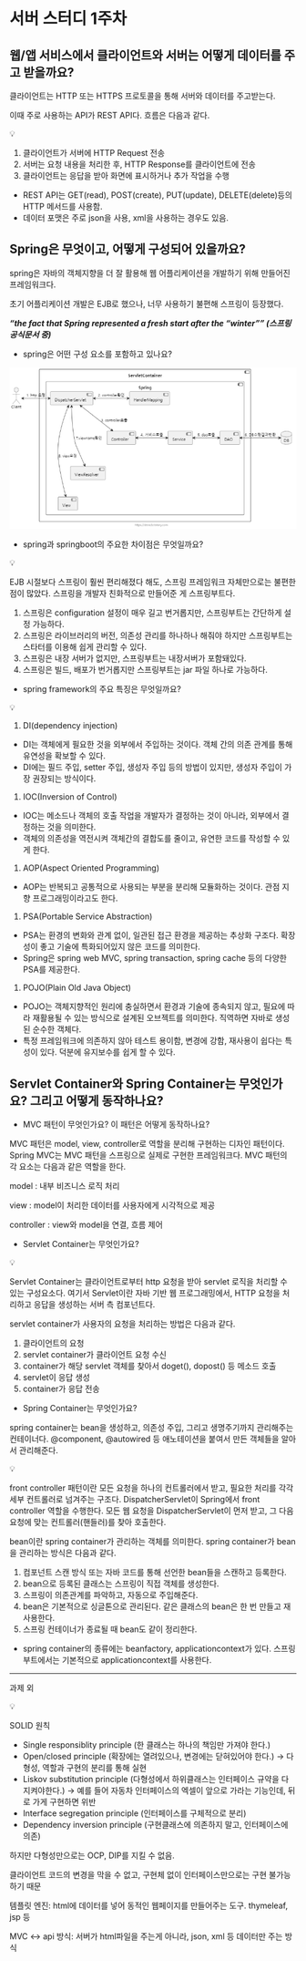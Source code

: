# 서버 스터디 1주차

## 웹/앱 서비스에서 클라이언트와 서버는 어떻게 데이터를 주고 받을까요?

클라이언트는 HTTP 또는 HTTPS 프로토콜을 통해 서버와 데이터를 주고받는다.

이때 주로 사용하는 API가 REST API다. 흐름은 다음과 같다.

<aside>
💡

1. 클라이언트가 서버에 HTTP Request 전송
2. 서버는 요청 내용을 처리한 후, HTTP Response를 클라이언트에 전송
3. 클라이언트는 응답을 받아 화면에 표시하거나 추가 작업을 수행
</aside>

- REST API는 GET(read), POST(create), PUT(update), DELETE(delete)등의 HTTP 메서드를 사용함.
- 데이터 포맷은 주로 json을 사용, xml을 사용하는 경우도 있음.

## Spring은 무엇이고, 어떻게 구성되어 있을까요?

spring은 자바의 객체지향을 더 잘 활용해 웹 어플리케이션을 개발하기 위해 만들어진 프레임워크다.

초기 어플리케이션 개발은 EJB로 했으나, 너무 사용하기 불편해 스프링이 등장했다.

***“the fact that Spring represented a fresh start after the “winter”” (스프링 공식문서 중)***

- spring은 어떤 구성 요소를 포함하고 있나요?

![다운로드.png](%EB%8B%A4%EC%9A%B4%EB%A1%9C%EB%93%9C.png)

- spring과 springboot의 주요한 차이점은 무엇일까요?

<aside>
💡

EJB 시절보다 스프링이 훨씬 편리해졌다 해도, 스프링 프레임워크 자체만으로는 불편한 점이 많았다. 스프링을 개발자 친화적으로 만들어준 게 스프링부트다.

1. 스프링은 configuration 설정이 매우 길고 번거롭지만, 스프링부트는 간단하게 설정 가능하다.
2. 스프링은 라이브러리의 버전, 의존성 관리를 하나하나 해줘야 하지만 스프링부트는 스타터를 이용해 쉽게 관리할 수 있다.
3. 스프링은 내장 서버가 없지만, 스프링부트는 내장서버가 포함돼있다.
4. 스프링은 빌드, 배포가 번거롭지만 스프링부트는 jar 파일 하나로 가능하다.
</aside>

- spring framework의 주요 특징은 무엇일까요?

<aside>
💡

1. DI(dependency injection)
- DI는 객체에게 필요한 것을 외부에서 주입하는 것이다. 객체 간의 의존 관계를 통해 유연성을 확보할 수 있다.
- DI에는 필드 주입, setter 주입, 생성자 주입 등의 방법이 있지만, 생성자 주입이 가장 권장되는 방식이다.

1. IOC(Inversion of Control)
- IOC는 메소드나 객체의 호출 작업을 개발자가 결정하는 것이 아니라, 외부에서 결정하는 것을 의미한다.
- 객체의 의존성을 역전시켜 객체간의 결합도를 줄이고, 유연한 코드를 작성할 수 있게 한다.

1. AOP(Aspect Oriented Programming)
- AOP는 반복되고 공통적으로 사용되는 부분을 분리해 모듈화하는 것이다. 관점 지향 프로그래밍이라고도 한다.

1. PSA(Portable Service Abstraction)
- PSA는 환경의 변화와 관계 없이, 일관된 접근 환경을 제공하는 추상화 구조다. 확장성이 좋고 기술에 특화되어있지 않은 코드를 의미한다.
- Spring은 spring web MVC, spring transaction, spring cache 등의 다양한 PSA를 제공한다.

1. POJO(Plain Old Java Object)
- POJO는 객체지향적인 원리에 충실하면서 환경과 기술에 종속되지 않고, 필요에 따라 재활용될 수 있는 방식으로 설계된 오브젝트를 의미한다. 직역하면 자바로 생성된 순수한 객체다.
- 특정 프레임워크에 의존하지 않아 테스트 용이함, 변경에 강함, 재사용이 쉽다는 특성이 있다. 덕분에 유지보수를 쉽게 할 수 있다.
</aside>

## Servlet Container와 Spring Container는 무엇인가요? 그리고 어떻게 동작하나요?

- MVC 패턴이 무엇인가요? 이 패턴은 어떻게 동작하나요?

MVC 패턴은 model, view, controller로 역할을 분리해 구현하는 디자인 패턴이다. Spring MVC는 MVC 패턴을 스프링으로 실제로 구현한 프레임워크다.  MVC 패턴의 각 요소는 다음과 같은 역할을 한다.

model : 내부 비즈니스 로직 처리

view : model이 처리한 데이터를 사용자에게 시각적으로 제공

controller : view와 model을 연결, 흐름 제어

- Servlet Container는 무엇인가요?

<aside>
💡

Servlet Container는 클라이언트로부터 http 요청을 받아 servlet 로직을 처리할 수 있는 구성요소다. 여기서 Servlet이란 자바 기반 웹 프로그래밍에서, HTTP 요청을 처리하고 응답을 생성하는 서버 측 컴포넌트다.

servlet container가 사용자의 요청을 처리하는 방법은 다음과 같다.

1. 클라이언트의 요청
2. servlet container가 클라이언트 요청 수신
3. container가 해당 servlet 객체를 찾아서 doget(), dopost() 등 메소드 호출
4. servlet이 응답 생성
5. container가 응답 전송
</aside>

- Spring Container는 무엇인가요?

spring container는 bean을 생성하고, 의존성 주입, 그리고 생명주기까지 관리해주는 컨테이너다. @component, @autowired 등 애노테이션을 붙여서 만든 객체들을 알아서 관리해준다.

<aside>
💡

front controller 패턴이란 모든 요청을 하나의 컨트롤러에서 받고, 필요한 처리를 각각 세부 컨트롤러로 넘겨주는 구조다. DispatcherServlet이 Spring에서 front controller 역할을 수행한다. 모든 웹 요청을 DispatcherServlet이 먼저 받고, 그 다음 요청에 맞는 컨트롤러(핸들러)를 찾아 호출한다.

bean이란 spring container가 관리하는 객체를 의미한다. spring container가 bean을 관리하는 방식은 다음과 같다.

1. 컴포넌트 스캔 방식 또는 자바 코드를 통해 선언한 bean들을 스캔하고 등록한다. 
2. bean으로 등록된 클래스는 스프링이 직접 객체를 생성한다.
3. 스프링이 의존관계를 파악하고, 자동으로 주입해준다.
4. bean은 기본적으로 싱글톤으로 관리된다. 같은 클래스의 bean은 한 번 만들고 재사용한다.
5. 스프링 컨테이너가 종료될 때 bean도 같이 정리한다.

- spring container의 종류에는 beanfactory, applicationcontext가 있다. 스프링부트에서는 기본적으로 applicationcontext를 사용한다.
</aside>

---

과제 외

<aside>
💡

SOLID 원칙

- Single responsiblity principle (한 클래스는 하나의 책임만 가져야 한다.)
- Open/closed principle (확장에는 열려있으나, 변경에는 닫혀있어야 한다.) → 다형성, 역할과 구현의 분리를 통해 실현
- Liskov substitution principle (다형성에서 하위클래스는 인터페이스 규약을 다 지켜야한다.) → 예를 들어 자동차 인터페이스의 엑셀이 앞으로 가라는 기능인데, 뒤로 가게 구현하면 위반
- Interface segregation principle (인터페이스를 구체적으로 분리)
- Dependency inversion principle (구현클래스에 의존하지 말고, 인터페이스에 의존)
</aside>

하지만 다형성만으로는 OCP, DIP를 지킬 수 없음.

클라이언트 코드의 변경을 막을 수 없고, 구현체 없이 인터페이스만으로는 구현 불가능하기 때문

템플릿 엔진: html에 데이터를 넣어 동적인 웹페이지를 만들어주는 도구. thymeleaf, jsp 등

MVC ↔ api 방식: 서버가 html파일을 주는게 아니라, json, xml 등 데이터만 주는 방식
